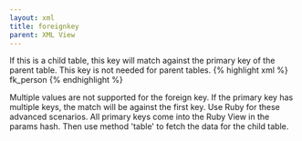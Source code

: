 ```yaml
---
layout: xml
title: foreignkey
parent: XML View
---
```

If this is a child table, this key will match against the primary key of the parent table. This key is not needed for parent tables.
{% highlight xml %}
    <table>
        <foreignkey>fk_person</foreignkey>
{% endhighlight %}

Multiple values are not supported for the foreign key. If the primary key has multiple keys, the match will be against the first key.
Use Ruby for these advanced scenarios. All primary keys come into the Ruby View in the params hash. Then use method 'table' to fetch the data for the child table.

